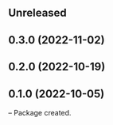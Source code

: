 <!-- Learn how to maintain this file at https://github.com/WordPress/gutenberg/tree/HEAD/packages#maintaining-changelogs. -->

## Unreleased

## 0.3.0 (2022-11-02)

## 0.2.0 (2022-10-19)

## 0.1.0 (2022-10-05)

– Package created.
